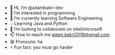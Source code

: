 - 👋 Hi, I’m @adambakri-dev
- 👀 I’m interested in programming
- 🌱 I’m currently learning Software Engineering
- 💡 Learning Java and Python
- 💞️ I’m looking to collaborate on intel/microsoft
- 📫 How to reach me adam.bakri2018@gmail.com
- 😄 Pronouns: he
- ⚡ Fun fact: you must go harder 

<!---
adambakri-dev/adambakri-dev is a ✨ special ✨ repository because its `README.md` (this file) appears on your GitHub profile.
You can click the Preview link to take a look at your changes.
--->
